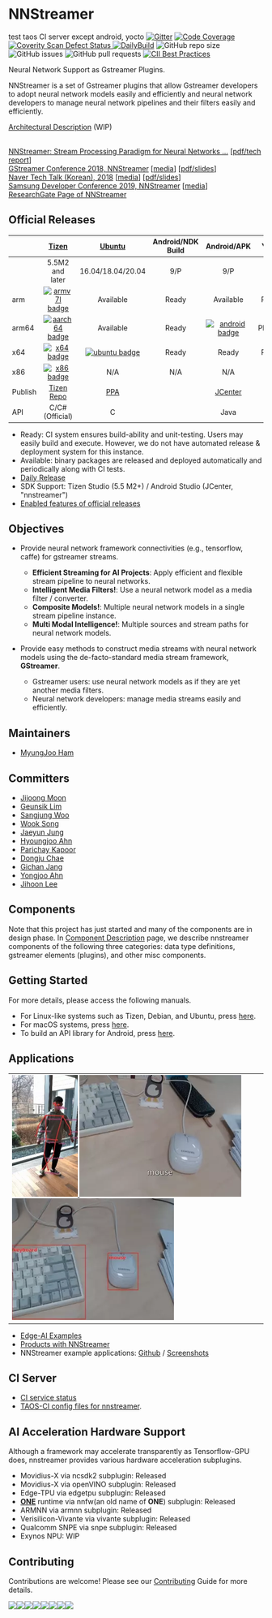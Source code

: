 # NNStreamer
test taos CI server except android, yocto
[![Gitter][gitter-image]][gitter-url] 
[![Code Coverage](http://nnsuite.mooo.com/nnstreamer/ci/badge/codecoverage.svg)](http://nnsuite.mooo.com/nnstreamer/ci/gcov_html/index.html) 
<a href="https://scan.coverity.com/projects/nnstreamer-nnstreamer">
<img alt="Coverity Scan Defect Status" src="https://img.shields.io/endpoint?url=https://nnsuite.mooo.com/nnstreamer/ci/badge/badge_coverity.json" />
</a> 
[![DailyBuild](http://nnsuite.mooo.com/nnstreamer/ci/daily-build/badge/daily_build_badge.svg)](http://nnsuite.mooo.com/nnstreamer/ci/daily-build/build_result/)
![GitHub repo size](https://img.shields.io/github/repo-size/nnstreamer/nnstreamer)
![GitHub issues](https://img.shields.io/github/issues/nnstreamer/nnstreamer)
![GitHub pull requests](https://img.shields.io/github/issues-pr/nnstreamer/nnstreamer)
[![CII Best Practices](https://bestpractices.coreinfrastructure.org/projects/4401/badge)](https://bestpractices.coreinfrastructure.org/projects/4401)

Neural Network Support as Gstreamer Plugins.

NNStreamer is a set of Gstreamer plugins that allow
Gstreamer developers to adopt neural network models easily and efficiently and
neural network developers to manage neural network pipelines and their filters easily and efficiently.

[Architectural Description](https://github.com/nnstreamer/nnstreamer/wiki/Architectural-Description) (WIP)<br /> <br />

[NNStreamer: Stream Processing Paradigm for Neural Networks ...](https://arxiv.org/abs/1901.04985) [[pdf/tech report](https://arxiv.org/pdf/1901.04985)]<br />
[GStreamer Conference 2018, NNStreamer](https://gstreamer.freedesktop.org/conference/2018/talks-and-speakers.html#nnstreamer-neural-networks-as-filters) [[media](https://github.com/nnstreamer/nnstreamer/wiki/Gstreamer-Conference-2018-Presentation-Video)] [[pdf/slides](https://github.com/nnstreamer/nnstreamer/wiki/slides/2018_GSTCON_Ham_181026.pdf)]<br />
[Naver Tech Talk (Korean), 2018](https://www.facebook.com/naverengineering/posts/2255360384531425) [[media](https://youtu.be/XvXxcnbRjgU)] [[pdf/slides](https://www.slideshare.net/NaverEngineering/nnstreamer-stream-pipeline-for-arbitrary-neural-networks)]<br />
[Samsung Developer Conference 2019, NNStreamer](https://www.samsungdeveloperconference.com/schedule/session/1089245) [[media](https://youtu.be/wVbMbpOjbkw)]<br />
[ResearchGate Page of NNStreamer](https://www.researchgate.net/project/Neural-Network-Streamer-nnstreamer)


## Official Releases

|     | [Tizen](http://download.tizen.org/snapshots/tizen/unified/latest/repos/standard/packages/) | [Ubuntu](https://launchpad.net/~nnstreamer/+archive/ubuntu/ppa) | Android/NDK Build | Android/APK | Yocto | macOS |
| :-- | :--: | :--: | :--: | :--: | :--: | :--: |
|     | 5.5M2 and later | 16.04/18.04/20.04 | 9/P | 9/P | Zeus and later |   |
| arm | [![armv7l badge](http://nnsuite.mooo.com/nnstreamer/ci/daily-build/badge/armv7l_result_badge.svg)](http://nnsuite.mooo.com/nnstreamer/ci/daily-build/build_result/) | Available  | Ready | Available| Ready | N/A |
| arm64 |  [![aarch64 badge](http://nnsuite.mooo.com/nnstreamer/ci/daily-build/badge/aarch64_result_badge.svg)](http://nnsuite.mooo.com/nnstreamer/ci/daily-build/build_result/) | Available  | Ready | [![android badge](http://nnsuite.mooo.com/nnstreamer/ci/daily-build/badge/android_result_badge.svg)](http://nnsuite.mooo.com/nnstreamer/ci/daily-build/build_result/) | Planned | N/A |
| x64 | [![x64 badge](http://nnsuite.mooo.com/nnstreamer/ci/daily-build/badge/x86_64_result_badge.svg)](http://nnsuite.mooo.com/nnstreamer/ci/daily-build/build_result/)  | [![ubuntu badge](http://nnsuite.mooo.com/nnstreamer/ci/daily-build/badge/ubuntu_result_badge.svg)](http://nnsuite.mooo.com/nnstreamer/ci/daily-build/build_result/)  | Ready  | Ready | Ready | Available |
| x86 | [![x86 badge](http://nnsuite.mooo.com/nnstreamer/ci/daily-build/badge/i586_result_badge.svg)](http://nnsuite.mooo.com/nnstreamer/ci/daily-build/build_result/)  | N/A  | N/A  | N/A  | N/A | N/A |
| Publish | [Tizen Repo](http://download.tizen.org/snapshots/tizen/unified/latest/repos/standard/packages/) | [PPA](https://launchpad.net/~nnstreamer/+archive/ubuntu/ppa) |   | [JCenter](https://bintray.com/beta/#/nnsuite/nnstreamer/nnstreamer?tab=overview) |   | [Brew Tap](Documentation/getting-started-macos.md) |
| API | C/C# (Official) | C |    | Java | C  | C  |

- Ready: CI system ensures build-ability and unit-testing. Users may easily build and execute. However, we do not have automated release & deployment system for this instance.
- Available: binary packages are released and deployed automatically and periodically along with CI tests.
- [Daily Release](http://nnsuite.mooo.com/nnstreamer/ci/daily-build/build_result/)
- SDK Support: Tizen Studio (5.5 M2+) / Android Studio (JCenter, "nnstreamer")
- [Enabled features of official releases](Documentation/features-per-distro.md)



## Objectives

- Provide neural network framework connectivities (e.g., tensorflow, caffe) for gstreamer streams.
  - **Efficient Streaming for AI Projects**: Apply efficient and flexible stream pipeline to neural networks.
  - **Intelligent Media Filters!**: Use a neural network model as a media filter / converter.
  - **Composite Models!**: Multiple neural network models in a single stream pipeline instance.
  - **Multi Modal Intelligence!**: Multiple sources and stream paths for neural network models.

- Provide easy methods to construct media streams with neural network models using the de-facto-standard media stream framework, **GStreamer**.
  - Gstreamer users: use neural network models as if they are yet another media filters.
  - Neural network developers: manage media streams easily and efficiently.

## Maintainers
* [MyungJoo Ham](https://github.com/myungjoo/)

## Committers
* [Jijoong Moon](https://github.com/jijoongmoon)
* [Geunsik Lim](https://github.com/leemgs)
* [Sangjung Woo](https://github.com/again4you)
* [Wook Song](https://github.com/wooksong)
* [Jaeyun Jung](https://github.com/jaeyun-jung)
* [Hyoungjoo Ahn](https://github.com/helloahn)
* [Parichay Kapoor](https://github.com/kparichay)
* [Dongju Chae](https://github.com/dongju-chae)
* [Gichan Jang](https://github.com/gichan-jang)
* [Yongjoo Ahn](https://github.com/anyj0527)
* [Jihoon Lee](https://github.com/zhoonit)

## Components

Note that this project has just started and many of the components are in design phase.
In [Component Description](Documentation/component-description.md) page, we describe nnstreamer components of the following three categories: data type definitions, gstreamer elements (plugins), and other misc components.

## Getting Started
For more details, please access the following manuals.
* For Linux-like systems such as Tizen, Debian, and Ubuntu, press [here](Documentation/getting-started.md).
* For macOS systems, press [here](Documentation/getting-started-macos.md).
* To build an API library for Android, press [here](Documentation/getting-started-android.md).

## Applications

<table border=0 width=100% cellpadding=0 cellspacing=0>
  <tbody>
    <tr>
      <td rowspan=1>
        <a href="https://github.com/nnstreamer/nnstreamer-example/blob/master/native/example_pose_estimation_tflite">
          <img src="https://raw.githubusercontent.com/nnstreamer/nnstreamer-example/master/native/example_pose_estimation_tflite/yongjoo2.webp" height=240>
        </a><a href="https://github.com/nnstreamer/nnstreamer-example/blob/master/native/example_image_classification_tflite">
          <img src="https://raw.githubusercontent.com/nnstreamer/nnstreamer-example/master/native/example_image_classification_tflite/image_classification_tflite_demo.webp" height=240>
        </a><a href="https://github.com/nnstreamer/nnstreamer-example/blob/master/native/example_object_detection_tensorflow_lite">
          <img src="https://raw.githubusercontent.com/nnstreamer/nnstreamer-example/master/native/example_object_detection_tensorflow_lite/object_detection_tflite_demo.webp" height=240>
        </a>
      </td>
    </tr>
  </tbody>
</table>

- [Edge-AI Examples](Documentation/edge-ai.md)
- [Products with NNStreamer](Documentation/products.md)
- NNStreamer example applications: [Github](https://github.com/nnstreamer/nnstreamer-example) / [Screenshots](https://github.com/nnstreamer/nnstreamer/wiki/usage-examples-screenshots)

## CI Server

- [CI service status](http://nnsuite.mooo.com/)
- [TAOS-CI config files for nnstreamer](.TAOS-CI).

## AI Acceleration Hardware Support

Although a framework may accelerate transparently as Tensorflow-GPU does, nnstreamer provides various hardware acceleration subplugins.
- Movidius-X via ncsdk2 subplugin: Released
- Movidius-X via openVINO subplugin: Released
- Edge-TPU via edgetpu subplugin: Released
- [**ONE**](https://github.com/Samsung/ONE) runtime via nnfw(an old name of **ONE**) subplugin: Released
- ARMNN via armnn subplugin: Released
- Verisilicon-Vivante via vivante subplugin: Released
- Qualcomm SNPE via snpe subplugin: Released
- Exynos NPU: WIP


[gitter-url]: https://gitter.im/nnstreamer/Lobby
[gitter-image]: https://img.shields.io/badge/+%20GITTER-JOIN%20CHAT%20%E2%86%92-1DCE73.svg?style=flat-square


## Contributing

Contributions are welcome! Please see our [Contributing](Documentation/contributing.md) Guide for more details.

[![](https://sourcerer.io/fame/dongju-chae/nnstreamer/nnstreamer/images/0)](https://sourcerer.io/fame/dongju-chae/nnstreamer/nnstreamer/links/0)[![](https://sourcerer.io/fame/dongju-chae/nnstreamer/nnstreamer/images/1)](https://sourcerer.io/fame/dongju-chae/nnstreamer/nnstreamer/links/1)[![](https://sourcerer.io/fame/dongju-chae/nnstreamer/nnstreamer/images/2)](https://sourcerer.io/fame/dongju-chae/nnstreamer/nnstreamer/links/2)[![](https://sourcerer.io/fame/dongju-chae/nnstreamer/nnstreamer/images/3)](https://sourcerer.io/fame/dongju-chae/nnstreamer/nnstreamer/links/3)[![](https://sourcerer.io/fame/dongju-chae/nnstreamer/nnstreamer/images/4)](https://sourcerer.io/fame/dongju-chae/nnstreamer/nnstreamer/links/4)[![](https://sourcerer.io/fame/dongju-chae/nnstreamer/nnstreamer/images/5)](https://sourcerer.io/fame/dongju-chae/nnstreamer/nnstreamer/links/5)[![](https://sourcerer.io/fame/dongju-chae/nnstreamer/nnstreamer/images/6)](https://sourcerer.io/fame/dongju-chae/nnstreamer/nnstreamer/links/6)[![](https://sourcerer.io/fame/dongju-chae/nnstreamer/nnstreamer/images/7)](https://sourcerer.io/fame/dongju-chae/nnstreamer/nnstreamer/links/7)
